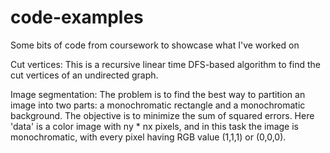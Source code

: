 # code-examples
Some bits of code from coursework to showcase what I've worked on


Cut vertices:
This is a recursive linear time DFS-based algorithm to find the cut vertices of an undirected graph.


Image segmentation:
The problem is to find the best way to partition an image into two parts: a monochromatic rectangle and a monochromatic background. The objective is to minimize the sum of squared errors. Here 'data' is a color image with ny * nx pixels, and in this task the image is monochromatic, with every pixel having RGB value (1,1,1) or (0,0,0).
